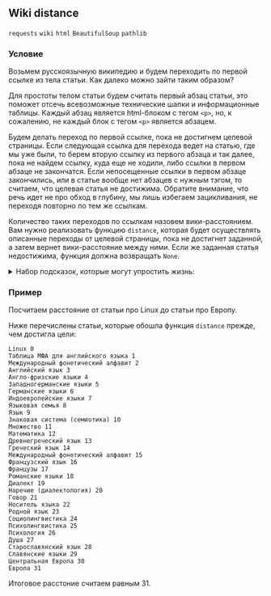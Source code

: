 ## Wiki distance

`requests` `wiki` `html` `BeautifulSoup` `pathlib`

### Условие

Возьмем русскоязычную википедию и будем переходить по первой ссылке из тела статьи. Как далеко можно зайти таким
образом?

Для простоты телом статьи будем считать первый абзац статьи, это поможет отсечь всевозможные
технические шапки и информационные таблицы. Каждый абзац является html-блоком с тегом `<p>`, но, к сожалению, не 
каждый блок с тегом `<p>` является абзацем.

Будем делать переход по первой ссылке, пока не достигнем целевой страницы. Если следующая ссылка для перехода ведет
на статью, где мы уже были, то берем вторую ссылку из первого абзаца и так далее, пока не найдем ссылку, куда еще не
ходили, либо ссылки в первом абзаце не закончатся. Если непосещенные ссылки в первом абзаце закончились, или в статье
вообще нет абзацев с нужным тэгом, то считаем, что целевая статья не достижима. Обратите внимание, что речь идет не
про обход в глубину, мы лишь избегаем зацикливания, не переходя повторно по тем же ссылкам.

Количество таких переходов по ссылкам назовем вики-расстоянием. Вам нужно реализовать функцию `distance`, которая
будет осуществлять описанные переходы от целевой страницы, пока не достигнет заданной, а затем вернет вики-расстояние
между ними. Если же заданная статья недостижима, функция должна возвращать `None`.

<details><summary>Набор подсказок, которые могут упростить жизнь: </summary>

0. Очевидно, что в задании речь идёт не о реальной википедии, а о закешированных в бородатом году html-страницах,
которые лежат в папке `testdata`.  Там нет ничего лишнего - выкачаны только те страницы, которые нужны для выполнения задания.
Поэтому  если вы ловите ошибку "Нет такого файла", то виноваты не составители задачи, а ваш код - у вас получился неправильный маршрут :). 
1. Брать ссылки из первого блока с тегом `<p>` ошибочно,  причём валиться будут только последние тесты. 
Рассмотрите структуру статей более внимательно, чтобы понять, как выделить именно первый абзац.
2. html - текстовый формат, его удобно читать, а любая IDE умеет его парсить и красиво подсвечивать.
Пользуйтесь этим: вместо поиска по консольке сохраните html полученный от `BeautifulSoup` в файл и ищите там.
Например, в PyCharm можно использовать Reformat и наслаждаться результатом. Более того, PyCharm всегда сможет
сгенерить вам страницу по html-коду, чтобы вы могли понять, как произвольный кусочек html будет выглядеть в браузере.
(иконки находятся справа вверху)
3. При переходе по ссылкам нужно уметь отличать ссылки на новые статьи от ссылок на прикреплённые к статьям файлы;
следует игнорировать странички, не являющиеся статьями.
</details>

### Пример

Посчитаем расстояние от статьи про Linux до статьи про Европу.

Ниже перечислены статьи, которые обошла функция `distance` прежде, чем достигла цели:
```
Linux 0
Таблица МФА для английского языка 1
Международный фонетический алфавит 2
Английский язык 3
Англо-фризские языки 4
Западногерманские языки 5
Германские языки 6
Индоевропейские языки 7
Языковая семья 8
Язык 9
Знаковая система (семиотика) 10
Множество 11
Математика 12
Древнегреческий язык 13
Греческий язык 14
Международный фонетический алфавит 15
Французский язык 16
Французы 17
Романские языки 18
Диалект 19
Наречие (диалектология) 20
Говор 21
Носитель языка 22
Родной язык 23
Социолингвистика 24
Психолингвистика 25
Психология 26
Душа 27
Старославянский язык 28
Славянские языки 29
Центральная Европа 30
Европа 31
```

Итоговое расстоние считаем равным 31.
